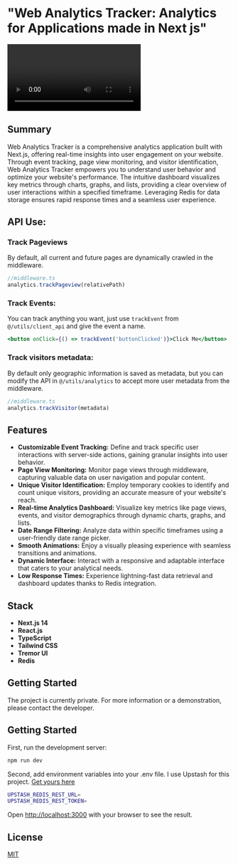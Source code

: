 # "Web Analytics Tracker: Analytics for Applications made in Next js"

![Project Video](https://raw.githubusercontent.com/nicolasottone/web-analytics-tracker/7a1598fd08063ab0d26c1fd92c714ce3f325762b/public/video/democlip2.mp4)

## Summary

Web Analytics Tracker is a comprehensive analytics application built with Next.js, offering real-time insights into user engagement on your website. Through event tracking, page view monitoring, and visitor identification, Web Analytics Tracker empowers you to understand user behavior and optimize your website's performance. The intuitive dashboard visualizes key metrics through charts, graphs, and lists, providing a clear overview of user interactions within a specified timeframe. Leveraging Redis for data storage ensures rapid response times and a seamless user experience.

## API Use:

### Track Pageviews

By default, all current and future pages are dynamically crawled in the middleware.

```js
//middleware.ts
analytics.trackPageview(relativePath)
```

### Track Events:

You can track anything you want, just use `trackEvent` from `@/utils/client_api` and give the event a name.

```jsx
<button onClick={() => trackEvent('buttonClicked')}>Click Me</button>
```

### Track visitors metadata:

By default only geographic information is saved as metadata, but you can modify the API in `@/utils/analytics` to accept more user metadata from the middleware.

```js
//middleware.ts
analytics.trackVisitor(metadata)
```

## Features

- **Customizable Event Tracking:** Define and track specific user interactions with server-side actions, gaining granular insights into user behavior.
- **Page View Monitoring:** Monitor page views through middleware, capturing valuable data on user navigation and popular content.
- **Unique Visitor Identification:** Employ temporary cookies to identify and count unique visitors, providing an accurate measure of your website's reach.
- **Real-time Analytics Dashboard:** Visualize key metrics like page views, events, and visitor demographics through dynamic charts, graphs, and lists.
- **Date Range Filtering:** Analyze data within specific timeframes using a user-friendly date range picker.
- **Smooth Animations:** Enjoy a visually pleasing experience with seamless transitions and animations.
- **Dynamic Interface:** Interact with a responsive and adaptable interface that caters to your analytical needs.
- **Low Response Times:** Experience lightning-fast data retrieval and dashboard updates thanks to Redis integration.

## Stack

- **Next.js 14**
- **React.js**
- **TypeScript**
- **Tailwind CSS**
- **Tremor UI**
- **Redis**

## Getting Started

The project is currently private. For more information or a demonstration, please contact the developer.

## Getting Started

First, run the development server:

```bash
npm run dev
```

Second, add environment variables into your .env file. I use Upstash for this project. [Get yours here](https://console.upstash.com/redis)

```bash
UPSTASH_REDIS_REST_URL=
UPSTASH_REDIS_REST_TOKEN=
```

Open [http://localhost:3000](http://localhost:3000) with your browser to see the result.

## License

[MIT](https://choosealicense.com/licenses/mit/)

